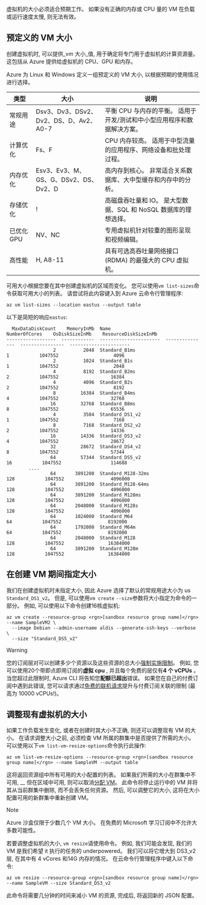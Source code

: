 虚拟机的大小必须适合预期工作。 如果没有正确的内存或 CPU 量的 VM 在负载或运行速度太慢, 则无法有效。 

## <a name="pre-defined-vm-sizes"></a>预定义的 VM 大小

创建虚拟机时, 可以提供_vm 大小_值, 用于确定将专门用于虚拟机的计算资源量。 这包括从 Azure 提供给虚拟机的 CPU、GPU 和内存。

Azure 为 Linux 和 Windows 定义一组预定义的 VM 大小, 以根据预期的使用情况进行选择。 

| 类型 | 大小 | 说明 |
|------|-------|-------------|
| 常规用途   | Dsv3、Dv3、DSv2、Dv2、DS、D、Av2、A0-7 | 平衡 CPU 与内存的平衡。 适用于开发/测试和中小型应用程序和数据解决方案。 |
| 计算优化 | Fs、F | CPU 内存较高。 适用于中型流量的应用程序、网络设备和批处理过程。 |
| 内存优化  | Esv3、Ev3、M、GS、G、DSv2、DS、Dv2、D   | 高内存到核心。 非常适合关系数据库、大中型缓存和内存中的分析。 |
| 存储优化 | ! | 高磁盘吞吐量和 IO。 是大型数据、SQL 和 NoSQL 数据库的理想选择。 |
| 已优化 GPU | NV、NC | 专用虚拟机针对较重的图形呈现和视频编辑。 |
| 高性能 | H, A8-11 | 具有可选高吞吐量网络接口 (RDMA) 的最强大的 CPU 虚拟机。 | 

可用大小根据您要在其中创建虚拟机的区域而变化。 您可以使用`vm list-sizes`命令获取可用大小的列表。 请尝试将此内容键入到 Azure 云命令行管理程序:

```azurecli
az vm list-sizes --location eastus --output table
```

以下是简短的响应`eastus`:

```
  MaxDataDiskCount    MemoryInMb  Name                      NumberOfCores    OsDiskSizeInMb    ResourceDiskSizeInMb
------------------  ------------  ----------------------  ---------------  ----------------  ----------------------
                 2          2048  Standard_B1ms                         1           1047552                    4096
                 2          1024  Standard_B1s                          1           1047552                    2048
                 4          8192  Standard_B2ms                         2           1047552                   16384
                 4          4096  Standard_B2s                          2           1047552                    8192
                 8         16384  Standard_B4ms                         4           1047552                   32768
                16         32768  Standard_B8ms                         8           1047552                   65536
                 4          3584  Standard_DS1_v2                       1           1047552                    7168
                 8          7168  Standard_DS2_v2                       2           1047552                   14336
                16         14336  Standard_DS3_v2                       4           1047552                   28672
                32         28672  Standard_DS4_v2                       8           1047552                   57344
                64         57344  Standard_DS5_v2                      16           1047552                  114688
        ....
                64       3891200  Standard_M128-32ms                  128           1047552                 4096000
                64       3891200  Standard_M128-64ms                  128           1047552                 4096000
                64       3891200  Standard_M128ms                     128           1047552                 4096000
                64       2048000  Standard_M128s                      128           1047552                 4096000
                64       1024000  Standard_M64                         64           1047552                 8192000
                64       1792000  Standard_M64m                        64           1047552                 8192000
                64       2048000  Standard_M128                       128           1047552                16384000
                64       3891200  Standard_M128m                      128           1047552                16384000
```

## <a name="specifying-a-size-during-vm-creation"></a>在创建 VM 期间指定大小

我们在创建虚拟机时未指定大小, 因此 Azure 选择了默认的常规用途大小为 us `Standard_DS1_v2`。 但是, 可以使用`vm create` `--size`参数将大小指定为命令的一部分。 例如, 可以使用以下命令创建16核虚拟机:

```azurecli
az vm create --resource-group <rgn>[sandbox resource group name]</rgn> --name SampleVM2 \
  --image Debian --admin-username aldis --generate-ssh-keys --verbose \
  --size "Standard_DS5_v2"
```

> [!WARNING]
> 您的订阅层对可以创建多少个资源以及这些资源的总大小[强制实施限制](https://docs.microsoft.com/azure/azure-subscription-service-limits)。 例如, 您可以使用20个带即点即用订阅的**虚拟 cpu** , 并且每个免费的层仅有**4 个 vCPUs** 。 当您超过此限制时, Azure CLI 将告知您**配额已超出**错误。 如果您在自己的付费订阅中遇到此错误, 您可以请求通过[免费的联机请求](https://docs.microsoft.com/azure/azure-resource-manager/resource-manager-quota-errors)提升与付费订阅关联的限制 (最高为 10000 vCPUs!)。

## <a name="resizing-an-existing-vm"></a>调整现有虚拟机的大小
如果工作负载发生变化, 或者在创建时其大小不正确, 则还可以调整现有 VM 的大小。 在请求调整大小之前, 必须检查 VM 所属的群集中是否提供了所需的大小。 可以使用以下`vm list-vm-resize-options`命令执行此操作:

```azurecli
az vm list-vm-resize-options --resource-group <rgn>[sandbox resource group name]</rgn> --name SampleVM --output table
```

这将返回资源组中所有可用的大小配置的列表。 如果我们所需的大小在群集中不可用, __ 但在区域中可用, 则可以取消[分配 VM](https://docs.microsoft.com/cli/azure/vm?view=azure-cli-latest#az-vm-deallocate)。 此命令将停止运行中的 VM 并将其从当前群集中删除, 而不会丢失任何资源。 然后, 可以调整它的大小, 这将在大小配置可用的新群集中重新创建 VM。

> [!NOTE]
> Azure 沙盒仅限于少数几个 VM 大小。 在免费的 Microsoft 学习订阅中不允许大多数可能性。

若要调整虚拟机的大小, `vm resize`请使用命令。 例如, 我们可能会发现, 我们的 VM 是我们希望 it 执行的任务的 underpowered。 我们可以将它增大到 DS3_v2 层, 在其中有 4 vCores 和14G 内存的情况。 在云命令行管理程序中键入以下命令:

```azurecli
az vm resize --resource-group <rgn>[sandbox resource group name]</rgn> --name SampleVM --size Standard_DS3_v2
```

此命令将需要几分钟的时间来减小 VM 的资源, 完成后, 将返回新的 JSON 配置。